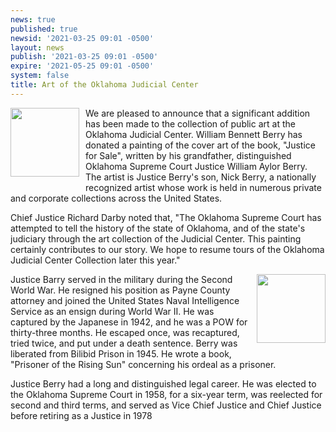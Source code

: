 ```yaml
---
news: true
published: true
newsid: '2021-03-25 09:01 -0500'
layout: news
publish: '2021-03-25 09:01 -0500'
expire: '2021-05-25 09:01 -0500'
system: false
title: Art of the Oklahoma Judicial Center
---
```

<a href="http://www.oscn.net/images/news/justice-for-sale/justice-for-sale.jpg"><img style="width: 110px; float: left; margin: 0 10px 10px 0;" src="http://www.oscn.net/images/news/justice-for-sale/justice-for-sale.jpg" /></a>
We are pleased to announce that a significant addition has been made to the collection of public art at the Oklahoma Judicial Center. William Bennett Berry has donated a painting of the cover art of the book, "Justice for Sale", written by his grandfather, distinguished Oklahoma Supreme Court Justice William Aylor Berry. The artist is Justice Berry's son, Nick Berry, a nationally recognized artist whose work is held in numerous private and corporate collections across the United States.

Chief Justice Richard Darby noted that, "The Oklahoma Supreme Court has attempted to tell the history of the state of Oklahoma, and of the state's judiciary through the art collection of the Judicial Center. This painting certainly contributes to our story. We hope to resume tours of the Oklahoma Judicial Center Collection later this year."

<img style="width: 110px; float: right; margin: 0 0 10px 10px;" src="http://www.oscn.net/images/news/justice-for-sale/william-a-berry.jpg" />
Justice Barry served in the military during the Second World War. He resigned his position as Payne County attorney and joined the United States Naval Intelligence Service as an ensign during World War II. He was captured by the Japanese in 1942, and he was a POW for thirty-three months. He escaped once, was recaptured, tried twice, and put under a death sentence. Berry was liberated from Bilibid Prison in 1945. He wrote a book, "Prisoner of the Rising Sun" concerning his ordeal as a prisoner. 

Justice Berry had a long and distinguished legal career. He was elected to the Oklahoma Supreme Court in 1958, for a six-year term, was reelected for second and third terms, and served as Vice Chief Justice and Chief Justice before retiring as a Justice in 1978
